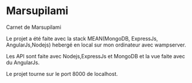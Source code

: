# Marsupilami
Carnet de Marsupilami

Le projet a été faite avec la stack MEAN(MongoDB, ExpressJs, AngularJs,Nodejs) hebergé en local sur mon ordinateur avec wampserver.

Les API sont faite avec Nodejs,ExpressJs et MongoDB et la vue faite avec du AngularJs.

Le projet tourne sur le port 8000 de localhost.
